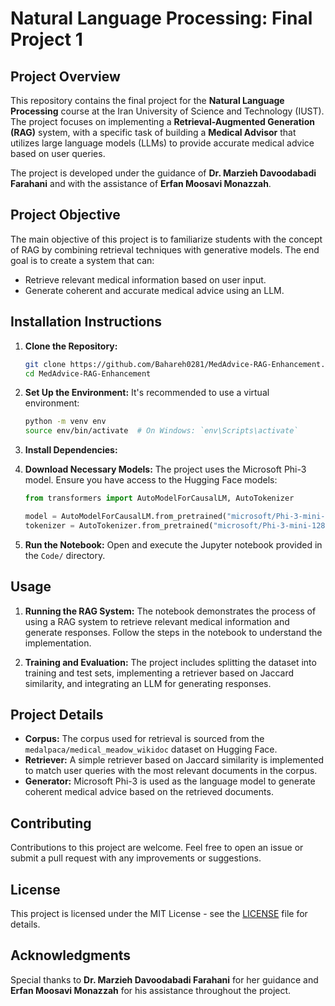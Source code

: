 # Natural Language Processing: Final Project 1

## Project Overview

This repository contains the final project for the **Natural Language Processing** course at the Iran University of Science and Technology (IUST). The project focuses on implementing a **Retrieval-Augmented Generation (RAG)** system, with a specific task of building a **Medical Advisor** that utilizes large language models (LLMs) to provide accurate medical advice based on user queries.

The project is developed under the guidance of **Dr. Marzieh Davoodabadi Farahani** and with the assistance of **Erfan Moosavi Monazzah**.

## Project Objective

The main objective of this project is to familiarize students with the concept of RAG by combining retrieval techniques with generative models. The end goal is to create a system that can:
- Retrieve relevant medical information based on user input.
- Generate coherent and accurate medical advice using an LLM.
    
## Installation Instructions

1. **Clone the Repository:**
   ```bash
   git clone https://github.com/Bahareh0281/MedAdvice-RAG-Enhancement.git
   cd MedAdvice-RAG-Enhancement
   ```

2. **Set Up the Environment:**
   It's recommended to use a virtual environment:
   ```bash
   python -m venv env
   source env/bin/activate  # On Windows: `env\Scripts\activate`
   ```

3. **Install Dependencies:**

4. **Download Necessary Models:**
   The project uses the Microsoft Phi-3 model. Ensure you have access to the Hugging Face models:
   ```python
   from transformers import AutoModelForCausalLM, AutoTokenizer
   
   model = AutoModelForCausalLM.from_pretrained("microsoft/Phi-3-mini-128k-instruct")
   tokenizer = AutoTokenizer.from_pretrained("microsoft/Phi-3-mini-128k-instruct")
   ```

5. **Run the Notebook:**
   Open and execute the Jupyter notebook provided in the `Code/` directory.

## Usage

1. **Running the RAG System:**
   The notebook demonstrates the process of using a RAG system to retrieve relevant medical information and generate responses. Follow the steps in the notebook to understand the implementation.

2. **Training and Evaluation:**
   The project includes splitting the dataset into training and test sets, implementing a retriever based on Jaccard similarity, and integrating an LLM for generating responses.

## Project Details

- **Corpus:** The corpus used for retrieval is sourced from the `medalpaca/medical_meadow_wikidoc` dataset on Hugging Face.
- **Retriever:** A simple retriever based on Jaccard similarity is implemented to match user queries with the most relevant documents in the corpus.
- **Generator:** Microsoft Phi-3 is used as the language model to generate coherent medical advice based on the retrieved documents.

## Contributing

Contributions to this project are welcome. Feel free to open an issue or submit a pull request with any improvements or suggestions.

## License

This project is licensed under the MIT License - see the [LICENSE](https://github.com/Bahareh0281/MedAdvice-RAG-Enhancement/blob/main/LICENSE) file for details.

## Acknowledgments

Special thanks to **Dr. Marzieh Davoodabadi Farahani** for her guidance and **Erfan Moosavi Monazzah** for his assistance throughout the project.
